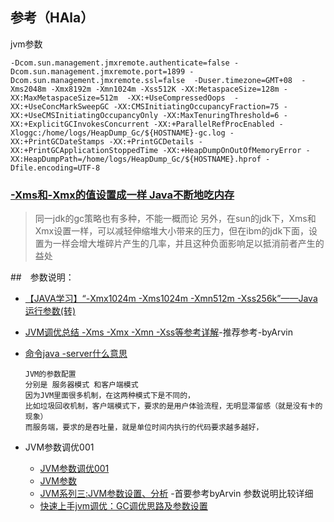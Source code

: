 ## 参考（HAla）
jvm参数
```
-Dcom.sun.management.jmxremote.authenticate=false -Dcom.sun.management.jmxremote.port=1899 -Dcom.sun.management.jmxremote.ssl=false  -Duser.timezone=GMT+08  -Xms2048m -Xmx8192m -Xmn1024m -Xss512K -XX:MetaspaceSize=128m -XX:MaxMetaspaceSize=512m  -XX:+UseCompressedOops  -XX:+UseConcMarkSweepGC -XX:CMSInitiatingOccupancyFraction=75 -XX:+UseCMSInitiatingOccupancyOnly -XX:MaxTenuringThreshold=6 -XX:+ExplicitGCInvokesConcurrent -XX:+ParallelRefProcEnabled -Xloggc:/home/logs/HeapDump_Gc/${HOSTNAME}-gc.log -XX:+PrintGCDateStamps -XX:+PrintGCDetails -XX:+PrintGCApplicationStoppedTime -XX:+HeapDumpOnOutOfMemoryError -XX:HeapDumpPath=/home/logs/HeapDump_Gc/${HOSTNAME}.hprof -Dfile.encoding=UTF-8

```
### [-Xms和-Xmx的值设置成一样 Java不断地吃内存](https://blog.csdn.net/Truong/article/details/71126868)

> 同一jdk的gc策略也有多种，不能一概而论
  另外，在sun的jdk下，Xms和Xmx设置一样，可以减轻伸缩堆大小带来的压力，但在ibm的jdk下面，设置为一样会增大堆碎片产生的几率，并且这种负面影响足以抵消前者产生的益处 

##　参数说明：
- [【JAVA学习】“-Xmx1024m -Xms1024m -Xmn512m -Xss256k”——Java运行参数(转)](https://blog.csdn.net/a503921892/article/details/39048889)

- [JVM调优总结 -Xms -Xmx -Xmn -Xss等参考详解](https://www.cnblogs.com/likehua/p/3369823.html)-推荐参考-byArvin

- [命令java -server什么意思](https://zhidao.baidu.com/question/454583244.html)
    ```
    JVM的参数配置
    分别是 服务器模式 和客户端模式
    因为JVM里面很多机制，在这两种模式下是不同的，
    比如垃圾回收机制，客户端模式下，要求的是用户体验流程，无明显滞留感（就是没有卡的现象）
    而服务端，要求的是吞吐量，就是单位时间内执行的代码要求越多越好，
    ```
- JVM参数调优001
    - [JVM参数调优001](https://blog.csdn.net/iteye_254/article/details/82519144)
    - [JVM参数](https://www.oracle.com/technetwork/java/javase/tech/vmoptions-jsp-140102.html)
    - [JVM系列三:JVM参数设置、分析](https://www.cnblogs.com/redcreen/archive/2011/05/04/2037057.html) -首要参考byArvin 参数说明比较详细
    - [快速上手jvm调优：GC调优思路及参数设置](https://blog.csdn.net/wk52525/article/details/94899432)
